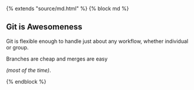 {% extends "source/md.html" %}
{% block md %}

## Git is Awesomeness

Git is flexible enough to handle just about any workflow, whether individual or group.

Branches are cheap and merges are easy

_(most of the time)_.

{% endblock %}
